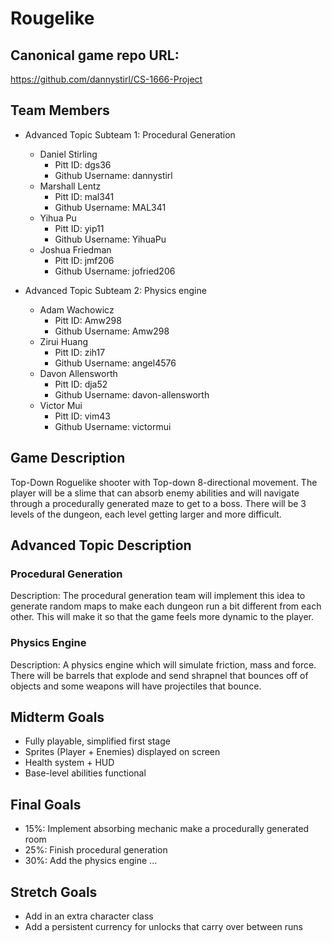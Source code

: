 # Rougelike

## Canonical game repo URL:

https://github.com/dannystirl/CS-1666-Project

## Team Members
* Advanced Topic Subteam 1: Procedural Generation 

	* Daniel Stirling
		* Pitt ID: dgs36
		* Github Username: dannystirl
	* Marshall Lentz
		* Pitt ID: mal341
		* Github Username: MAL341
	* Yihua Pu
		* Pitt ID: yip11
		* Github Username: YihuaPu
	* Joshua Friedman
		* Pitt ID: jmf206
		* Github Username: jofried206

* Advanced Topic Subteam 2: Physics engine

	* Adam Wachowicz
		* Pitt ID: Amw298
		* Github Username: Amw298
	* Zirui Huang
		* Pitt ID: zih17
		* Github Username: angel4576
	* Davon Allensworth
		* Pitt ID: dja52
		* Github Username: davon-allensworth
	* Victor Mui
		* Pitt ID: vim43
		* Github Username: victormui

## Game Description

Top-Down Roguelike shooter with Top-down 8-directional movement. The player will be a slime that can absorb enemy abilities and will navigate through a procedurally generated maze to get to a boss. There will be 3 levels of the dungeon, each level getting larger and more difficult. 

## Advanced Topic Description

### Procedural Generation

Description: The procedural generation team will implement this idea to generate random maps to make each dungeon run a bit different from each other. This will make it so that the game feels more dynamic to the player.
    
### Physics Engine

Description: A physics engine which will simulate friction, mass and force. There will be barrels that explode and send shrapnel that bounces off of objects and some weapons will have projectiles that bounce. 

## Midterm Goals

* Fully playable, simplified first stage
* Sprites (Player + Enemies) displayed on screen
* Health system + HUD
* Base-level abilities functional

## Final Goals

* 15%: Implement absorbing mechanic make a procedurally generated room
* 25%: Finish procedural generation
* 30%: Add the physics engine 
...

## Stretch Goals

* Add in an extra character class
* Add a persistent currency for unlocks that carry over between runs


